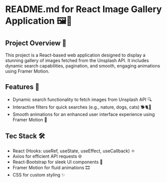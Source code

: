 # README.md for React Image Gallery Application 🖼️🌟

## Project Overview 📖

This project is a React-based web application designed to display a stunning gallery of images fetched from the Unsplash API. It includes dynamic search capabilities, pagination, and smooth, engaging animations using Framer Motion.

## Features 🚀

- Dynamic search functionality to fetch images from Unsplash API 🔍
- Interactive filters for quick searches (e.g., nature, dogs, cats) 🐕🐈🌿
- Smooth animations for an enhanced user interface experience using Framer Motion 🌈

## Tec Stack 🛠️

- React (Hooks: useRef, useState, useEffect, useCallback) ⚛️
- Axios for efficient API requests 🌐
- React-Bootstrap for sleek UI components 💅
- Framer Motion for fluid animations 🎞️
- CSS for custom styling ✨


